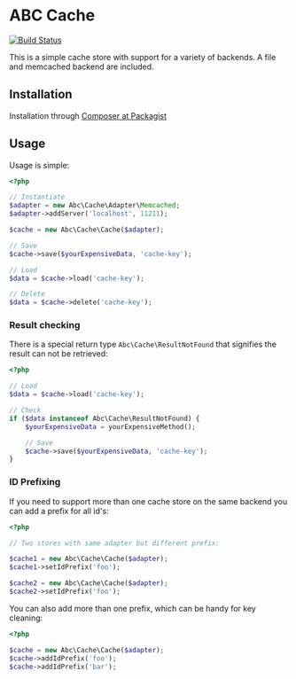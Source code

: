 # ABC Cache

[![Build Status](https://travis-ci.org/AngryBytes/cache.png?branch=master)](https://travis-ci.org/AngryBytes/cache)

This is a simple cache store with support for a variety of backends. A file and
memcached backend are included.


## Installation

Installation through [Composer at Packagist](https://packagist.org/packages/angrybytes/abc-cache)

## Usage

Usage is simple:

```php
<?php

// Instantiate
$adapter = new Abc\Cache\Adapter\Memcached;
$adapter->addServer('localhost', 11211);

$cache = new Abc\Cache\Cache($adapter);

// Save
$cache->save($yourExpensiveData, 'cache-key');

// Load
$data = $cache->load('cache-key');

// Delete
$data = $cache->delete('cache-key');
```

### Result checking

There is a special return type `Abc\Cache\ResultNotFound` that signifies the
result can not be retrieved:

```php
<?php

// Load
$data = $cache->load('cache-key');

// Check
if ($data instanceof Abc\Cache\ResultNotFound) {
    $yourExpensiveData = yourExpensiveMethod();

    // Save
    $cache->save($yourExpensiveData, 'cache-key');
}
```

### ID Prefixing

If you need to support more than one cache store on the same backend you can
add a prefix for all id's:

```php
<?php

// Two stores with same adapter but different prefix:

$cache1 = new Abc\Cache\Cache($adapter);
$cache1->setIdPrefix('foo');

$cache2 = new Abc\Cache\Cache($adapter);
$cache2->setIdPrefix('foo');
```

You can also add more than one prefix, which can be handy for key cleaning:

```php
<?php

$cache = new Abc\Cache\Cache($adapter);
$cache->addIdPrefix('foo');
$cache->addIdPrefix('bar');
```


